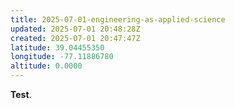 ```yaml
---
title: 2025-07-01-engineering-as-applied-science
updated: 2025-07-01 20:48:28Z
created: 2025-07-01 20:47:47Z
latitude: 39.04455350
longitude: -77.11886780
altitude: 0.0000
---
```


**Test**.

&nbsp;